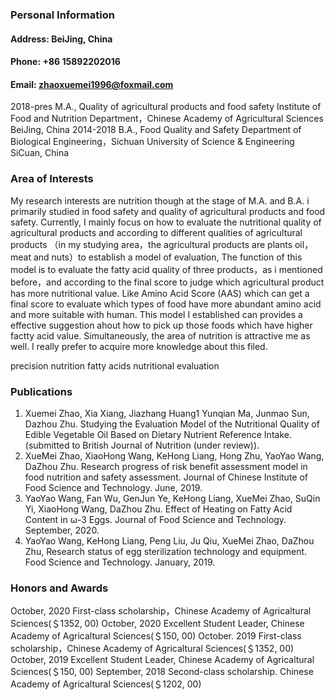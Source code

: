 ### Personal Information
#### Address: BeiJing, China
#### Phone: +86 15892202016
#### Email: zhaoxuemei1996@foxmail.com
2018-pres   M.A., Quality of agricultural products and food safety
            Institute of Food and Nutrition Department，Chinese Academy of Agricultural Sciences
            BeiJing, China
2014-2018   B.A., Food Quality and Safety 
            Department of Biological Engineering，Sichuan University of Science & Engineering
            SiCuan, China
### Area of Interests
My research interests are nutrition though at the stage of M.A. and B.A. i primarily studied in food safety and quality of agricultural products and food safety. Currently, I mainly focus on how to evaluate the nutritional quality of agricultural products and according to different qualities of agricultural products （in my studying area，the agricultural products are plants oil，meat and nuts）to establish a model of evaluation, The function of this model is to evaluate the fatty acid quality of three products，as i mentioned before，and according to the final score to judge which agricultural product has more nutritional value. Like Amino Acid Score (AAS) which can get a final score to evaluate which types of food have more abundant amino acid and more suitable with human. This model I established can provides a effective suggestion ahout how to pick up those foods which have higher factty acid value. Simultaneously, the area of nutrition is attractive me as well. I really prefer to acquire more knowledge about this filed.

precision nutrition
fatty acids
nutritional evaluation
### Publications
1. Xuemei Zhao, Xia Xiang, Jiazhang Huang1 Yunqian Ma, Junmao Sun, Dazhou Zhu. Studying the Evaluation Model of the Nutritional Quality of Edible Vegetable Oil Based on Dietary Nutrient Reference Intake. (submitted to British Journal of Nutrition (under review)).
2. XueMei Zhao, XiaoHong Wang, KeHong Liang, Hong Zhu, YaoYao Wang, DaZhou Zhu. Research progress of risk benefit assessment model in food nutrition and safety assessment. Journal of Chinese Institute of Food Science and Technology. June, 2019.
3. YaoYao Wang, Fan Wu, GenJun Ye, KeHong Liang, XueMei Zhao, SuQin Yi, XiaoHong Wang, DaZhou Zhu. Effect of Heating on Fatty Acid Content in ω-3 Eggs. Journal of Food Science and Technology. September, 2020.
4. YaoYao Wang, KeHong Liang, Peng Liu, Ju Qiu, XueMei Zhao, DaZhou Zhu, Research status of egg sterilization technology and equipment. Food Science and Technology. January, 2019.
### Honors and Awards
October, 2020     First-class scholarship，Chinese Academy of Agricaltural Sciences(＄1352, 00)
October, 2020     Excellent Student Leader, Chinese Academy of Agricaltural Sciences(＄150, 00)
October. 2019     First-class scholarship，Chinese Academy of Agricaltural Sciences(＄1352, 00)
October, 2019     Excellent Student Leader, Chinese Academy of Agricaltural Sciences(＄150, 00)
September, 2018   Second-class scholarship. Chinese Academy of Agricaltural Sciences(＄1202, 00)
